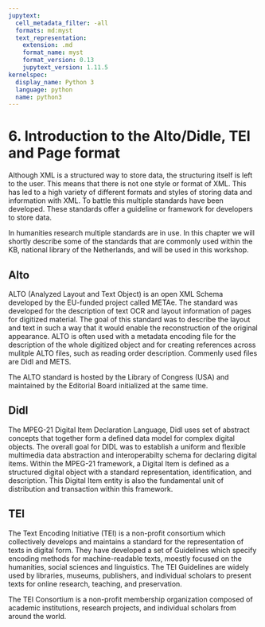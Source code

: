 ```yaml
---
jupytext:
  cell_metadata_filter: -all
  formats: md:myst
  text_representation:
    extension: .md
    format_name: myst
    format_version: 0.13
    jupytext_version: 1.11.5
kernelspec:
  display_name: Python 3
  language: python
  name: python3
---
```


# 6. Introduction to the Alto/Didle, TEI and Page format

Although XML is a structured way to store data, the structuring itself is left to the user. This means that there is not one style or format of XML. This has led to a high variety of different formats and styles of storing data and information with XML. To battle this multiple standards have been developed. These standards offer a guideline or framework for developers to store data. 

In humanities research multiple standards are in use. In this chapter we will shortly describe some of the standards that are commonly used within the KB, national library of the Netherlands, and will be used in this workshop.

## Alto
ALTO (Analyzed Layout and Text Object) is an open XML Schema developed by the EU-funded project called METAe. The standard was developed for the description of text OCR and layout information of pages for digitized material. The goal of this standard was to describe the layout and text in such a way that it would enable the reconstruction of the original appearance. 
ALTO is often used with a metadata encoding file for the description of the whole digitized object and for creating references across mulitple ALTO files, such as reading order description. Commenly used files are Didl and METS.

The ALTO standard is hosted by the Library of Congress (USA) and maintained by the Editorial Board initialized at the same time.

## Didl

The MPEG-21 Digital Item Declaration Language, Didl uses set of abstract concepts that together form a defined data model for complex digital objects. The overall goal for DIDL was to establish a uniform and flexible multimedia data abstraction and interoperabilty schema for declaring digital items. Within the MPEG-21 framework, a Digital Item is defined as a structured digital object with a standard representation, identification, and description. This Digital Item entity is also the fundamental unit of distribution and transaction within this framework. 

## TEI

The Text Encoding Initiative (TEI) is a non-profit consortium which collectively develops and maintains a standard for the representation of texts in digital form. They have developed a set of Guidelines which specify encoding methods for machine-readable texts, moestly focused on the humanities, social sciences and linguistics. The TEI Guidelines are widely used by libraries, museums, publishers, and individual scholars to present texts for online research, teaching, and preservation. 

The TEI Consortium is a non-profit membership organization composed of academic institutions, research projects, and individual scholars from around the world. 
